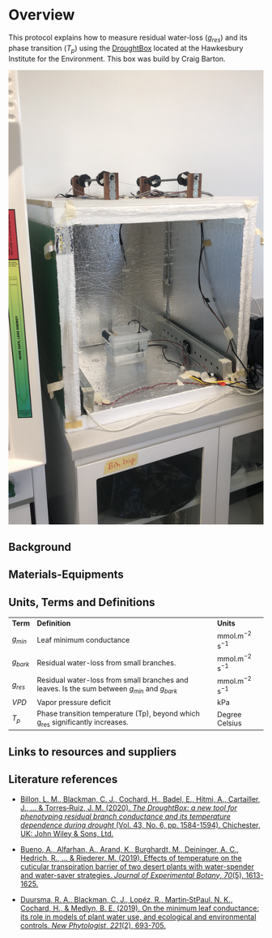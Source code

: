 
#  Overview

This protocol explains how to measure residual water-loss ($g_{res}$) and its phase transition ($T_{p}$) using the [DroughtBox](https://onlinelibrary.wiley.com/doi/full/10.1111/pce.13750) located at the Hawkesbury Institute for the Environment. This box was build by Craig Barton. 

![test](./media/droughtbox.JPG)

## Background


## Materials-Equipments

## Units, Terms and Definitions

<table>
  <tr>
   <td><strong>Term</strong>
   </td>
   <td><strong>Definition</strong>
   </td>
   <td><strong>Units</strong>
   </td>
  </tr>
  <tr>
   <td><em>g<sub>min</sub></em>
   </td>
   <td>Leaf minimum conductance
   </td>
   <td>mmol.m<sup>−2</sup> s<sup>−1</sup>
   </td>
  </tr>
  <tr>
   <td><em>g<sub>bark</sub></em>
   </td>
   <td>Residual water-loss from small branches.
   </td>
   <td>mmol.m<sup>−2</sup> s<sup>−1</sup>
   </td>
  </tr>
  <tr>
   <td><em>g<sub>res</sub></em>
   </td>
   <td>Residual water-loss from small branches and leaves. Is the sum between <em>g<sub>min</sub></em> and <em>g<sub>bark </sub></em>
   </td>
   <td>mmol.m<sup>−2</sup> s<sup>−1</sup>
   </td>
  </tr>
  <tr>
   <td><em>VPD</em>
   </td>
   <td>Vapor pressure deficit
   </td>
   <td>kPa
   </td>
  </tr>
  <tr>
   <td><em>T<sub>p</sub></em>
   </td>
   <td>Phase transition temperature (Tp), beyond which g<sub>res</sub> significantly increases.
   </td>
   <td>Degree Celsius
   </td>
  </tr>
</table>


## Links to resources and suppliers

## Literature references

+ [Billon, L. M., Blackman, C. J., Cochard, H., Badel, E., Hitmi, A., Cartailler, J., ... & Torres‐Ruiz, J. M. (2020). _The DroughtBox: a new tool for phenotyping residual branch conductance and its temperature dependence during drought_ (Vol. 43, No. 6, pp. 1584-1594). Chichester, UK: John Wiley & Sons, Ltd.](https://onlinelibrary.wiley.com/doi/full/10.1111/pce.13750)

+ [Bueno, A., Alfarhan, A., Arand, K., Burghardt, M., Deininger, A. C., Hedrich, R., ... & Riederer, M. (2019). Effects of temperature on the cuticular transpiration barrier of two desert plants with water-spender and water-saver strategies. _Journal of Experimental Botany_, _70_(5), 1613-1625.](https://watermark.silverchair.com/erz018.pdf?token=AQECAHi208BE49Ooan9kkhW_Ercy7Dm3ZL_9Cf3qfKAc485ysgAAA2YwggNiBgkqhkiG9w0BBwagggNTMIIDTwIBADCCA0gGCSqGSIb3DQEHATAeBglghkgBZQMEAS4wEQQMLrVn7295y2t46CQGAgEQgIIDGVq-rLxRfuoKpbZhY4tif3Hj0wpetwYe6SaKV2jXkcPQshwVjeja3odLk9NxQ3oAuDx1MB9-ftYB1HkfZgVlRTsq03_hiI8x0HVT05a5DhBNoUJETkS-QVyT5PTFkHCOTb1eyjM2gwG7Bm85tOXW7Yq0ieBSuY5cgBlNhCWjXpmNpqCsnYfLOxLqddKmGpm_ik1TnKgQ-TkZlVogE3EsJAls3U2S-Iu32FBDFYv7Esqi6ehvbluRULjXoCwHrXfhrGhDr8hRAjPeeTszBOYOIJVKqBwZtAJUY23jfJV1LKNWUuHWcZQ5NQgv_GQjz7vLh1EXuMzix4heiCle2S2uRsusVN1bGtKyZ7-cUmC-azNPjGvwNdzNux1vBKFNZU2UVbfb8AbYeK6sRGpCsh_RHE8gix5Bca5z4xjMmn545gufz24BkdqBDqqvCqYmDHMSUXyHr-CIDys6GgnAeZc-s5CcXsXb9QiNzMNCcykgF-yLiY7nhCK-md5J7Z0Q-FqNOXkhJNzV4-_2TuQff_14AZWS7LWEi7UokDiht2K-yZqThZ2ID1cWUw8vNv_tLkZvGTj4TyIbUrSLkc4PDHFLGRSrnyH0Tf9JFBnS3U_RykINhLCexIQ2-ik6t07v1XEWa-HY4XYAU65ctpyt47YFE07eQGV-1Ja5Ky6kqDLhRrZ0CIA3yQj1WCzo7-eFyZCQTfTB2_HWlrilxb1kmiQagNt3WJGpY5WKrRBea_y96CcqGRkm5QFyMAfk85J5jl_razWu4dhfPfQC9Y5R3NuAU_mIH8oUpPwB_WKHPjv0NBPg7e44nG4CGYgxOnG_9UgCogL_lkEBvp3m3e7ZX5laa78d01Gx9Nhc8H6dqX8cuSaDiUEjilrybwJFYlwZWBkNt_CjVKCUU_qCPuLlYoLxwE8wgEQrWUgXJ1n1zH6_qH5z3UGnR8bj9ZHF4rf-z6yQSnZ6OoSgySPFHjgDsBDanJCGOXry7zluWqLtF5I53_GxotG0Sv8dIWIne4O0aHRmPwuvyguH1qPmlxNcGR_yAxgBiPWtRvH7srE)

+ [Duursma, R. A., Blackman, C. J., Lopéz, R., Martin‐StPaul, N. K., Cochard, H., & Medlyn, B. E. (2019). On the minimum leaf conductance: its role in models of plant water use, and ecological and environmental controls. _New Phytologist_, _221_(2), 693-705.](https://nph.onlinelibrary.wiley.com/doi/pdfdirect/10.1111/nph.15395)






